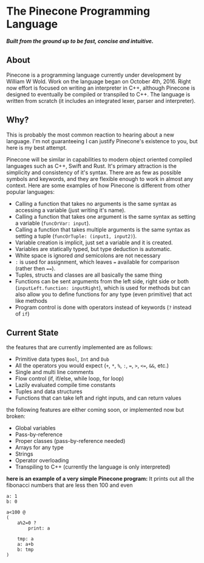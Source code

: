 # The Pinecone Programming Language
**_Built from the ground up to be fast, concise and intuitive._**


## About
Pinecone is a programming language currently under development by William W Wold. Work on the language began on October 4th, 2016. Right now effort is focused on writing an interpreter in C++, although Pinecone is designed to eventually be compiled or transpiled to C++. The language is written from scratch (it includes an integrated lexer, parser and interpreter).

## Why?
This is probably the most common reaction to hearing about a new language. I'm not guaranteeing I can justify Pinecone's existence to you, but here is my best attempt.

Pinecone will be similar in capabilities to modern object oriented compiled languages such as C++, Swift and Rust. It's primary attraction is the simplicity and consistency of it's syntax. There are as few as possible symbols and keywords, and they are flexible enough to work in almost any context. Here are some examples of how Pinecone is different from other popular languages:

* Calling a function that takes no arguments is the same syntax as accessing a variable (just writing it's name).
* Calling a function that takes one argument is the same syntax as setting a variable (`funcOrVar: input`).
* Calling a function that takes multiple arguments is the same syntax as setting a tuple (`funcOrTuple: (input1, input2)`).
* Variable creation is implicit, just set a variable and it is created.
* Variables are statically typed, but type deduction is automatic.
* White space is ignored _and_ semicolons are not necessary
* `:` is used for assignment, which leaves `=` available for comparison (rather then `==`).
* Tuples, structs and classes are all basically the same thing
* Functions can be sent arguments from the left side, right side or both (`inputLeft.function: inputRight`), which is used for methods but can also allow you to define functions for any type (even primitive) that act like methods
* Program control is done with operators instead of keywords (`?` instead of `if`)

## Current State
the features that are currently implemented are as follows:
* Primitive data types `Bool`, `Int` and `Dub`
* All the operators you would expect (`+`, `*`, `%`, `:`, `=`, `>`, `<=`, `&&`, etc.)
* Single and multi line comments
* Flow control (if, if/else, while loop, for loop)
* Lazily evaluated compile time constants
* Tuples and data structures
* Functions that can take left and right inputs, and can return values

the following features are either coming soon, or implemented now but broken:
* Global variables
* Pass-by-reference
* Proper classes (pass-by-reference needed)
* Arrays for any type
* Strings
* Operator overloading
* Transpiling to C++ (currently the language is only interpreted)

__here is an example of a very simple Pinecone program:__
It prints out all the fibonacci numbers that are less then 100 and even
```
a: 1
b: 0

a<100 @
(
	a%2=0 ?
		print: a
	
	tmp: a
	a: a+b
	b: tmp
)
```
